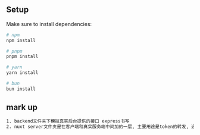 ## Setup

Make sure to install dependencies:

```bash
# npm
npm install

# pnpm
pnpm install

# yarn
yarn install

# bun
bun install
```

## mark up

```bash
1. backend文件夹下模拟真实后台提供的接口 express书写
2. nuxt server文件夹是在客户端和真实服务端中间加的一层, 主要用途是token的转发, 通过cookie特性进行维护

```

